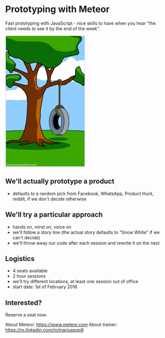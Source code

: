 # Prototyping with Meteor

Fast prototyping with JavaScript - nice skills to have when you hear "the client needs to see it by the end of the week".

![What the client really wanted](/what_the_client_wanted.png?raw=true "What the client really wanted.")


## We'll actually prototype a product 
 - defaults to a random pick from Facebook, WhatsApp, Product Hunt, reddit, if we don't decide otherwise

## We'll try a particular approach
 - hands on, mind on, voice on
 - we'll follow a story line (the actual story defaults to "Snow White" if we can't decide)
 - we'll throw away our code after each session and rewrite it on the next

## Logistics
  - 4 seats available 
  - 2 hour sessions
  - we'll try different locations, at least one session out of office
  - start date: 1st of February 2016
  
## Interested?
Reserve a seat now.


About Meteor:
https://www.meteor.com
About trainer:
https://ro.linkedin.com/in/mariuspop9
